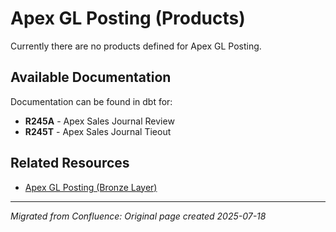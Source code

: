 # Apex GL Posting (Products)

Currently there are no products defined for Apex GL Posting.

## Available Documentation

Documentation can be found in dbt for:
- **R245A** - Apex Sales Journal Review
- **R245T** - Apex Sales Journal Tieout

## Related Resources

- [Apex GL Posting (Bronze Layer)](../../../data-architecture/oltp-postgres/apex-oltp/apex-gl-posting-bronze-layer.md)

---
*Migrated from Confluence: Original page created 2025-07-18*